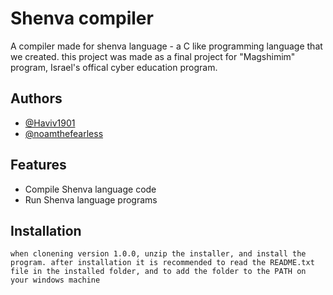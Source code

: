 
# Shenva compiler

A compiler made for shenva language - a C like programming language that we created.
this project was made as a final project for "Magshimim" program, Israel's offical cyber education program.


## Authors

- [@Haviv1901](https://www.github.com/Haviv1901)
- [@noamthefearless](https://www.github.com/noamthefearless)


## Features

- Compile Shenva language code
- Run Shenva language programs


## Installation


```
when clonening version 1.0.0, unzip the installer, and install the program. after installation it is recommended to read the README.txt file in the installed folder, and to add the folder to the PATH on your windows machine
```
    
